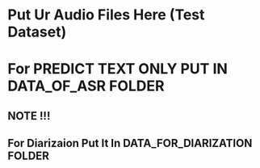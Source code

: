 # Put Ur Audio Files Here  (Test Dataset)
# For PREDICT TEXT ONLY PUT IN DATA_OF_ASR FOLDER

## NOTE !!! 

## For Diarizaion Put It In DATA_FOR_DIARIZATION FOLDER
